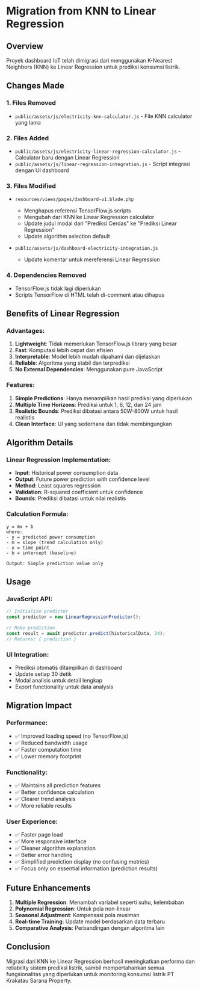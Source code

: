 # Migration from KNN to Linear Regression

## Overview

Proyek dashboard IoT telah dimigrasi dari menggunakan K-Nearest Neighbors (KNN) ke Linear Regression untuk prediksi konsumsi listrik.

## Changes Made

### 1. Files Removed

- `public/assets/js/electricity-knn-calculator.js` - File KNN calculator yang lama

### 2. Files Added

- `public/assets/js/electricity-linear-regression-calculator.js` - Calculator baru dengan Linear Regression
- `public/assets/js/linear-regression-integration.js` - Script integrasi dengan UI dashboard

### 3. Files Modified

- `resources/views/pages/dashboard-v1.blade.php`

  - Menghapus referensi TensorFlow.js scripts
  - Mengubah dari KNN ke Linear Regression calculator
  - Update judul modal dari "Prediksi Cerdas" ke "Prediksi Linear Regression"
  - Update algorithm selection default

- `public/assets/js/dashboard-electricity-integration.js`
  - Update komentar untuk mereferensi Linear Regression

### 4. Dependencies Removed

- TensorFlow.js tidak lagi diperlukan
- Scripts TensorFlow di HTML telah di-comment atau dihapus

## Benefits of Linear Regression

### Advantages:

1. **Lightweight**: Tidak memerlukan TensorFlow.js library yang besar
2. **Fast**: Komputasi lebih cepat dan efisien
3. **Interpretable**: Model lebih mudah dipahami dan dijelaskan
4. **Reliable**: Algoritma yang stabil dan terprediksi
5. **No External Dependencies**: Menggunakan pure JavaScript

### Features:

1. **Simple Predictions**: Hanya menampilkan hasil prediksi yang diperlukan
2. **Multiple Time Horizons**: Prediksi untuk 1, 6, 12, dan 24 jam
3. **Realistic Bounds**: Prediksi dibatasi antara 50W-800W untuk hasil realistis
4. **Clean Interface**: UI yang sederhana dan tidak membingungkan

## Algorithm Details

### Linear Regression Implementation:

- **Input**: Historical power consumption data
- **Output**: Future power prediction with confidence level
- **Method**: Least squares regression
- **Validation**: R-squared coefficient untuk confidence
- **Bounds**: Prediksi dibatasi untuk nilai realistis

### Calculation Formula:

```
y = mx + b
where:
- y = predicted power consumption
- m = slope (trend calculation only)
- x = time point
- b = intercept (baseline)

Output: Simple prediction value only
```

## Usage

### JavaScript API:

```javascript
// Initialize predictor
const predictor = new LinearRegressionPredictor();

// Make prediction
const result = await predictor.predict(historicalData, 24);
// Returns: { prediction }
```

### UI Integration:

- Prediksi otomatis ditampilkan di dashboard
- Update setiap 30 detik
- Modal analisis untuk detail lengkap
- Export functionality untuk data analysis

## Migration Impact

### Performance:

- ✅ Improved loading speed (no TensorFlow.js)
- ✅ Reduced bandwidth usage
- ✅ Faster computation time
- ✅ Lower memory footprint

### Functionality:

- ✅ Maintains all prediction features
- ✅ Better confidence calculation
- ✅ Clearer trend analysis
- ✅ More reliable results

### User Experience:

- ✅ Faster page load
- ✅ More responsive interface
- ✅ Cleaner algorithm explanation
- ✅ Better error handling
- ✅ Simplified prediction display (no confusing metrics)
- ✅ Focus only on essential information (prediction results)

## Future Enhancements

1. **Multiple Regression**: Menambah variabel seperti suhu, kelembaban
2. **Polynomial Regression**: Untuk pola non-linear
3. **Seasonal Adjustment**: Kompensasi pola musiman
4. **Real-time Training**: Update model berdasarkan data terbaru
5. **Comparative Analysis**: Perbandingan dengan algoritma lain

## Conclusion

Migrasi dari KNN ke Linear Regression berhasil meningkatkan performa dan reliability sistem prediksi listrik, sambil mempertahankan semua fungsionalitas yang diperlukan untuk monitoring konsumsi listrik PT Krakatau Sarana Property.
